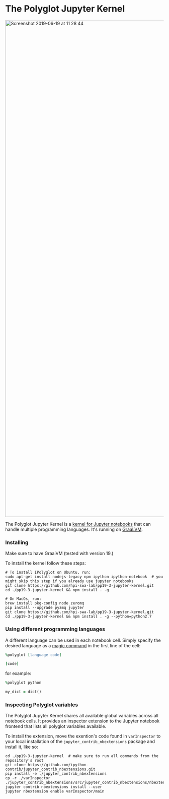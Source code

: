 # The Polyglot Jupyter Kernel
<img width="1577" alt="Screenshot 2019-06-19 at 11 28 44" src="https://user-images.githubusercontent.com/9486619/59754072-af3fa400-9285-11e9-97fe-8ba5e03e41d2.png">

The Polyglot Jupyter Kernel is a [kernel for Jupyter notebooks](https://jupyter.readthedocs.io/en/latest/projects/kernels.html) that can handle multiple programming languages. It's running on [GraaLVM](https://www.graalvm.org/).

### Installing

Make sure to have GraalVM (tested with version 19.)

To install the kernel follow these steps:

```
# To install IPolyglot on Ubuntu, run:
sudo apt-get install nodejs-legacy npm ipython ipython-notebook  # you might skip this step if you already use jupyter notebooks
git clone https://github.com/hpi-swa-lab/pp19-3-jupyter-kernel.git 
cd ./pp19-3-jupyter-kernel && npm install . -g

# On MacOs, run:
brew install pkg-config node zeromq
pip install --upgrade pyzmq jupyter
git clone https://github.com/hpi-swa-lab/pp19-3-jupyter-kernel.git 
cd ./pp19-3-jupyter-kernel && npm install . -g --python=python2.7
```


### Using different programming languages

A different language can be used in each notebook cell. Simply specify the desired language as a [magic command](https://ipython.readthedocs.io/en/stable/interactive/magics.html) in the first line of the cell:

```ruby
%polyglot [language code]

[code]
```

for example:

```ruby
%polyglot python

my_dict = dict()
```

### Inspecting Polyglot variables

The Polyglot Jupyter Kernel shares all available global variables across all notebook cells. It provides an inspector extension to the Jupyter notebook frontend that lists all polyglot variables available.

To install the extension, move the exention's code found in `varInspector` to your local installation of the `jupyter_contrib_nbextensions` package and install it, like so:

```
cd ./pp19-3-jupyter-kernel  # make sure to run all commands from the repository's root
git clone https://github.com/ipython-contrib/jupyter_contrib_nbextensions.git
pip install -e ./jupyter_contrib_nbextensions
cp -r ./varInspector ./jupyter_contrib_nbextensions/src/jupyter_contrib_nbextensions/nbextensions/
jupyter contrib nbextensions install --user
jupyter nbextension enable varInspector/main
```